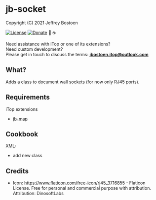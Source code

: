 # jb-socket
Copyright (C) 2021 Jeffrey Bostoen

[![License](https://img.shields.io/github/license/jbostoen/iTop-custom-extensions)](https://github.com/jbostoen/iTop-custom-extensions/blob/master/license.md)
[![Donate](https://img.shields.io/badge/Donate-PayPal-green.svg)](https://www.paypal.me/jbostoen)
🍻 ☕


Need assistance with iTop or one of its extensions?  
Need custom development?  
Please get in touch to discuss the terms: **jbostoen.itop@outlook.com**

## What?
Adds a class to document wall sockets (for now only RJ45 ports).

## Requirements

iTop extensions
* [jb-map](github.com/jbostoen/itop-jb-pro-extensions/)

## Cookbook

XML:
* add new class

## Credits
* Icon: https://www.flaticon.com/free-icon/rj45_3716855 - Flaticon License. Free for personal and commercial purpose with attribution. Attribution: DinosoftLabs


